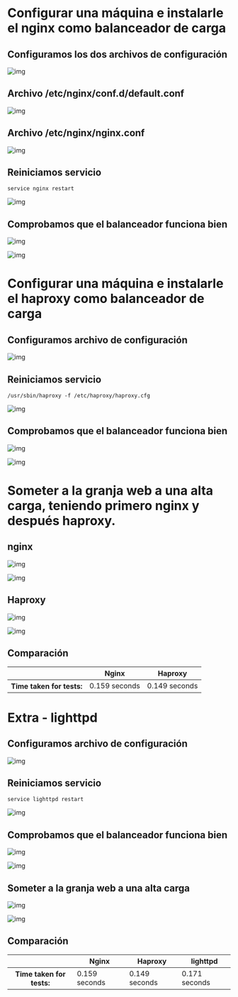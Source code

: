 
# Configurar una máquina e instalarle el nginx como balanceador de carga
## Configuramos los dos archivos de configuración

![img](https://github.com/donas11/swap1617/blob/master/Prácticas/Práctica3/3.png)
## Archivo /etc/nginx/conf.d/default.conf
![img](https://github.com/donas11/swap1617/blob/master/Prácticas/Práctica3/2.png)
## Archivo /etc/nginx/nginx.conf
![img](https://github.com/donas11/swap1617/blob/master/Prácticas/Práctica3/1.png)

## Reiniciamos servicio
~~~
service nginx restart
~~~
![img](https://github.com/donas11/swap1617/blob/master/Prácticas/Práctica3/6.jpg)

## Comprobamos que el balanceador funciona bien
![img](https://github.com/donas11/swap1617/blob/master/Prácticas/Práctica3/4.png)

![img](https://github.com/donas11/swap1617/blob/master/Prácticas/Práctica3/5.png)

# Configurar una máquina e instalarle el haproxy como balanceador de carga

## Configuramos archivo de configuración
![img](https://github.com/donas11/swap1617/blob/master/Prácticas/Práctica3/10.jpg)


## Reiniciamos servicio
~~~
/usr/sbin/haproxy -f /etc/haproxy/haproxy.cfg
~~~
![img](https://github.com/donas11/swap1617/blob/master/Prácticas/Práctica3/6.jpg)
	
## Comprobamos que el balanceador funciona bien
![img](https://github.com/donas11/swap1617/blob/master/Prácticas/Práctica3/7.jpg)

![img](https://github.com/donas11/swap1617/blob/master/Prácticas/Práctica3/8.jpg)


# Someter a la granja web a una alta carga, teniendo primero nginx y después haproxy. 

## nginx

![img](https://github.com/donas11/swap1617/blob/master/Prácticas/Práctica3/9_1.jpg)

![img](https://github.com/donas11/swap1617/blob/master/Prácticas/Práctica3/9_2.jpg)


## Haproxy


![img](https://github.com/donas11/swap1617/blob/master/Prácticas/Práctica3/10.jpg)


![img](https://github.com/donas11/swap1617/blob/master/Prácticas/Práctica3/10_1.jpg)

## Comparación

<table summary="Pruebas Apache Benchmark con Nginx y Haproxy">
	 	<thead>
		<tr>
<th scope="col"></th>
<th scope="col">Nginx</th>
<th scope="col">Haproxy</th>
		   </tr>
	       </thead>
<tbody>
		 <tr> 
<th>Time taken for tests:</th>
<td>0.159 seconds</td>
<td> 0.149 seconds </td>
		</tr>
		  
</tbody>
</table>


	
# Extra - lighttpd


## Configuramos archivo de configuración

![img](https://github.com/donas11/swap1617/blob/master/Prácticas/Práctica3/12.jpg)

## Reiniciamos servicio
~~~
service lighttpd restart
~~~
![img](https://github.com/donas11/swap1617/blob/master/Prácticas/Práctica3/13.jpg)

## Comprobamos que el balanceador funciona bien
![img](https://github.com/donas11/swap1617/blob/master/Prácticas/Práctica3/14.jpg)

![img](https://github.com/donas11/swap1617/blob/master/Prácticas/Práctica3/15.jpg)

## Someter a la granja web a una alta carga

![img](https://github.com/donas11/swap1617/blob/master/Prácticas/Práctica3/16.jpg)

![img](https://github.com/donas11/swap1617/blob/master/Prácticas/Práctica3/17.jpg)


## Comparación

<table summary="Pruebas Apache Benchmark con Nginx y Haproxy">
<thead>
		<tr>	
<th scope="col"></th>
<th scope="col">Nginx</th>
<th scope="col">Haproxy</th>
<th scope="col">lighttpd</th>
	   </tr>
</thead>
<tbody>
		 <tr> 
<th>Time taken for tests:</th>
<td>0.159 seconds</td>
<td> 0.149 seconds </td>
<td> 0.171 seconds </td>
		</tr>
</tbody>
</table>
